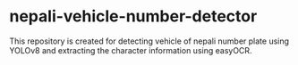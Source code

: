 # nepali-vehicle-number-detector
This repository is created for detecting vehicle of nepali number plate using YOLOv8 and extracting the character information using easyOCR.
